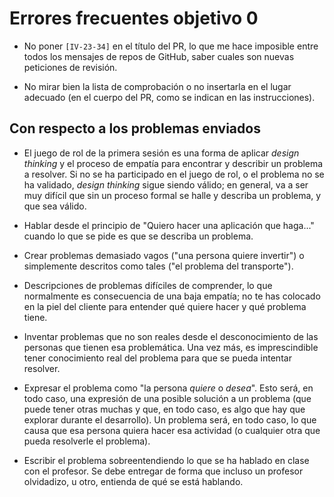 # Errores frecuentes objetivo 0

* No poner `[IV-23-34]` en el título del PR, lo que me hace imposible entre
  todos los mensajes de repos de GitHub, saber cuales son nuevas peticiones de
  revisión.

* No mirar bien la lista de comprobación o no insertarla en el lugar adecuado
  (en el cuerpo del PR, como se indican en las instrucciones).

## Con respecto a los problemas enviados

* El juego de rol de la primera sesión es una forma de aplicar *design thinking*
  y el proceso de empatía para encontrar y describir un problema a resolver. Si
  no se ha participado en el juego de rol, o el problema no se ha validado,
  *design thinking* sigue siendo válido; en general, va a ser muy difícil que
  sin un proceso formal se halle y describa un problema, y que sea válido.

* Hablar desde el principio de "Quiero hacer una aplicación que haga..." cuando
  lo que se pide es que se describa un problema.

* Crear problemas demasiado vagos ("una persona quiere invertir") o simplemente
  descritos como tales ("el problema del transporte").

* Descripciones de problemas difíciles de comprender, lo que normalmente es
  consecuencia de una baja empatía; no te has colocado en la piel del cliente
  para entender qué quiere hacer y qué problema tiene.

* Inventar problemas que no son reales desde el desconocimiento de las personas
  que tienen esa problemática. Una vez más, es imprescindible tener conocimiento
  real del problema para que se pueda intentar resolver.

* Expresar el problema como "la persona *quiere* o *desea*". Esto será, en todo
  caso, una expresión de una posible solución a un problema (que puede tener
  otras muchas y que, en todo caso, es algo que hay que explorar durante el
  desarrollo). Un problema será, en todo caso, lo que causa que esa persona
  quiera hacer esa actividad (o cualquier otra que pueda resolverle el
  problema).

* Escribir el problema sobreentendiendo lo que se ha hablado en clase con el
  profesor. Se debe entregar de forma que incluso un profesor olvidadizo, u
  otro, entienda de qué se está hablando.
